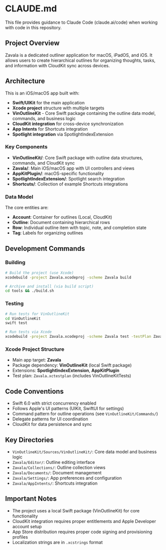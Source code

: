 # CLAUDE.md

This file provides guidance to Claude Code (claude.ai/code) when working with code in this repository.

## Project Overview

Zavala is a dedicated outliner application for macOS, iPadOS, and iOS. It allows users to create hierarchical outlines for organizing thoughts, tasks, and information with CloudKit sync across devices.

## Architecture

This is an iOS/macOS app built with:
- **Swift/UIKit** for the main application
- **Xcode project** structure with multiple targets
- **VinOutlineKit** - Core Swift package containing the outline data model, commands, and business logic
- **CloudKit integration** for cross-device synchronization
- **App Intents** for Shortcuts integration
- **Spotlight integration** via SpotlightIndexExtension

### Key Components

- **VinOutlineKit/**: Core Swift package with outline data structures, commands, and CloudKit sync
- **Zavala/**: Main iOS/macOS app with UI controllers and views
- **AppKitPlugin/**: macOS-specific functionality
- **SpotlightIndexExtension/**: Spotlight search integration
- **Shortcuts/**: Collection of example Shortcuts integrations

### Data Model

The core entities are:
- **Account**: Container for outlines (Local, CloudKit)
- **Outline**: Document containing hierarchical rows
- **Row**: Individual outline item with topic, note, and completion state
- **Tag**: Labels for organizing outlines

## Development Commands

### Building
```bash
# Build the project (use Xcode)
xcodebuild -project Zavala.xcodeproj -scheme Zavala build

# Archive and install (via build script)
cd tools && ./build.sh
```

### Testing
```bash
# Run tests for VinOutlineKit
cd VinOutlineKit
swift test

# Run tests via Xcode
xcodebuild -project Zavala.xcodeproj -scheme Zavala test -testPlan Zavala
```

### Xcode Project Structure
- Main app target: **Zavala**
- Package dependency: **VinOutlineKit** (local Swift package)
- Extensions: **SpotlightIndexExtension**, **AppKitPlugin**
- Test plan: `Zavala.xctestplan` (includes VinOutlineKitTests)

## Code Conventions

- Swift 6.0 with strict concurrency enabled
- Follows Apple's UI patterns (UIKit, SwiftUI for settings)
- Command pattern for outline operations (see `VinOutlineKit/Commands/`)
- Delegate patterns for UI coordination
- CloudKit for data persistence and sync

## Key Directories

- `VinOutlineKit/Sources/VinOutlineKit/`: Core data model and business logic
- `Zavala/Editor/`: Outline editing interface
- `Zavala/Collections/`: Outline collection views
- `Zavala/Documents/`: Document management
- `Zavala/Settings/`: App preferences and configuration
- `Zavala/AppIntents/`: Shortcuts integration

## Important Notes

- The project uses a local Swift package (VinOutlineKit) for core functionality
- CloudKit integration requires proper entitlements and Apple Developer account setup
- App Store distribution requires proper code signing and provisioning profiles
- Localization strings are in `.xcstrings` format